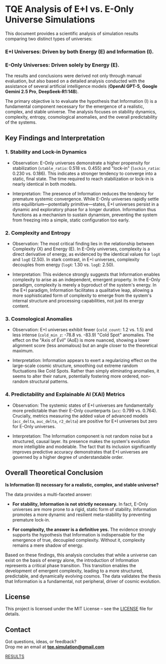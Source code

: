 # TQE Analysis of E+I vs. E-Only Universe Simulations
This document provides a scientific analysis of simulation results comparing two distinct types of universes:

### E+I Universes: Driven by both Energy (E) and Information (I).

### E-Only Universes: Driven solely by Energy (E).

The results and conclusions were derived not only through manual evaluation, but also based on a detailed analysis conducted with the assistance of several artificial intelligence models (**OpenAI GPT-5**, **Google Gemini 2.5 Pro**, **DeepSeek-R1:14B**).

The primary objective is to evaluate the hypothesis that Information (I) is a fundamental component necessary for the emergence of a realistic, complex, and stable universe. The analysis focuses on stability dynamics, complexity, entropy, cosmological anomalies, and the overall predictability of the systems.

## Key Findings and Interpretation

### 1. Stability and Lock-in Dynamics
* Observation: E-Only universes demonstrate a higher propensity for stabilization (`stable_ratio`: 0.518 vs. 0.455) and "lock-in" (`lockin_ratio`: 0.230 vs. 0.186). This indicates a stronger tendency to converge into a static, final state. The time required to reach stabilization or lock-in is nearly identical in both models.

* Interpretation: The presence of Information reduces the tendency for premature systemic convergence. While E-Only universes rapidly settle into equilibrium—potentially primitive—states, E+I universes persist in a dynamic and exploratory phase for a longer duration. Information thus functions as a mechanism to sustain dynamism, preventing the system from freezing into a simple, static configuration too early.

### 2. Complexity and Entropy
* Observation: The most critical finding lies in the relationship between Complexity (X) and Energy (E). In E-Only universes, complexity is a direct derivative of energy, as evidenced by the identical values for `logX` and `logE` (2.50). In stark contrast, in E+I universes, complexity decouples from energy (`logX`: 1.30 vs. `logE`: 2.50).

* Interpretation: This evidence strongly suggests that Information enables complexity to arise as an independent, emergent property. In the E-Only paradigm, complexity is merely a byproduct of the system's energy. In the E+I paradigm, Information facilitates a qualitative leap, allowing a more sophisticated form of complexity to emerge from the system's internal structure and processing capabilities, not just its energy content.

### 3. Cosmological Anomalies
* Observation: E+I universes exhibit fewer (`cold_count`: 1.2 vs. 1.5) and less intense (`cold_min_z`: -78.8 vs. -83.9) "Cold Spot" anomalies. The effect on the "Axis of Evil" (AoE) is more nuanced, showing a lower alignment score (less anomalous) but an angle closer to the theoretical maximum.

* Interpretation: Information appears to exert a regularizing effect on the large-scale cosmic structure, smoothing out extreme random fluctuations like Cold Spots. Rather than simply eliminating anomalies, it seems to alter their nature, potentially fostering more ordered, non-random structural patterns.

### 4. Predictability and Explainable AI (XAI) Metrics
* Observation: The systemic states of E+I universes are fundamentally more predictable than their E-Only counterparts (`acc`: 0.799 vs. 0.764). Crucially, metrics measuring the added value of advanced models (`acc_delta`, `auc_delta`, `r2_delta`) are positive for E+I universes but zero for E-Only universes.

* Interpretation: The Information component is not random noise but a structured, causal layer. Its presence makes the system's evolution more intelligible and modelable. The fact that its inclusion significantly improves predictive accuracy demonstrates that E+I universes are governed by a higher degree of understandable order.

## Overall Theoretical Conclusion
**Is Information (I) necessary for a realistic, complex, and stable universe?**

The data provides a multi-faceted answer:

* **For stability, Information is not strictly necessary.** In fact, E-Only universes are more prone to a rigid, static form of stability. Information promotes a more dynamic and resilient meta-stability by preventing premature lock-in.

* **For complexity, the answer is a definitive yes.** The evidence strongly supports the hypothesis that Information is indispensable for the emergence of true, decoupled complexity. Without it, complexity remains a mere shadow of energy.

Based on these findings, this analysis concludes that while a universe can exist on the basis of energy alone, the introduction of Information represents a critical phase transition. This transition enables the development of emergent complexity, leading to a more structured, predictable, and dynamically evolving cosmos. The data validates the thesis that Information is a fundamental, not peripheral, driver of cosmic evolution.


## License
This project is licensed under the MIT License – see the [LICENSE](./LICENSE) file for details.

## Contact

Got questions, ideas, or feedback?  
Drop me an email at **tqe.simulation@gmail.com** 
    
[RESULTS](./RESULTS)
